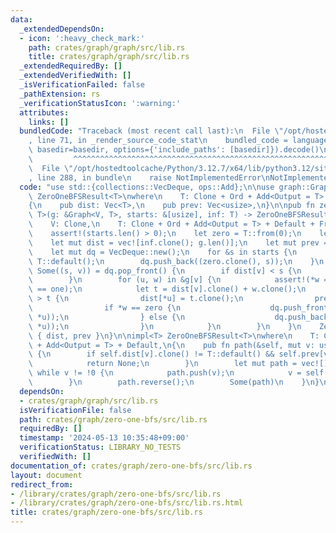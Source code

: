 ```yaml
---
data:
  _extendedDependsOn:
  - icon: ':heavy_check_mark:'
    path: crates/graph/graph/src/lib.rs
    title: crates/graph/graph/src/lib.rs
  _extendedRequiredBy: []
  _extendedVerifiedWith: []
  _isVerificationFailed: false
  _pathExtension: rs
  _verificationStatusIcon: ':warning:'
  attributes:
    links: []
  bundledCode: "Traceback (most recent call last):\n  File \"/opt/hostedtoolcache/Python/3.12.7/x64/lib/python3.12/site-packages/onlinejudge_verify/documentation/build.py\"\
    , line 71, in _render_source_code_stat\n    bundled_code = language.bundle(stat.path,\
    \ basedir=basedir, options={'include_paths': [basedir]}).decode()\n          \
    \         ^^^^^^^^^^^^^^^^^^^^^^^^^^^^^^^^^^^^^^^^^^^^^^^^^^^^^^^^^^^^^^^^^^^^^^^^^^^^^^^^^\n\
    \  File \"/opt/hostedtoolcache/Python/3.12.7/x64/lib/python3.12/site-packages/onlinejudge_verify/languages/rust.py\"\
    , line 288, in bundle\n    raise NotImplementedError\nNotImplementedError\n"
  code: "use std::{collections::VecDeque, ops::Add};\n\nuse graph::Graph;\n\npub struct\
    \ ZeroOneBFSResult<T>\nwhere\n    T: Clone + Ord + Add<Output = T> + Default,\n\
    {\n    pub dist: Vec<T>,\n    pub prev: Vec<usize>,\n}\n\npub fn zero_one_bfs<V,\
    \ T>(g: &Graph<V, T>, starts: &[usize], inf: T) -> ZeroOneBFSResult<T>\nwhere\n\
    \    V: Clone,\n    T: Clone + Ord + Add<Output = T> + Default + From<u8>,\n{\n\
    \    assert!(starts.len() > 0);\n    let zero = T::from(0);\n    let one = T::from(1);\n\
    \    let mut dist = vec![inf.clone(); g.len()];\n    let mut prev = vec![!0; g.len()];\n\
    \    let mut dq = VecDeque::new();\n    for &s in starts {\n        dist[s] =\
    \ T::default();\n        dq.push_back((zero.clone(), s));\n    }\n    while let\
    \ Some((s, v)) = dq.pop_front() {\n        if dist[v] < s {\n            continue;\n\
    \        }\n        for (u, w) in &g[v] {\n            assert!(*w == zero || *w\
    \ == one);\n            let t = dist[v].clone() + w.clone();\n            if dist[*u]\
    \ > t {\n                dist[*u] = t.clone();\n                prev[*u] = v;\n\
    \                if *w == zero {\n                    dq.push_front((t.clone(),\
    \ *u));\n                } else {\n                    dq.push_back((t.clone(),\
    \ *u));\n                }\n            }\n        }\n    }\n    ZeroOneBFSResult\
    \ { dist, prev }\n}\n\nimpl<T> ZeroOneBFSResult<T>\nwhere\n    T: Clone + Ord\
    \ + Add<Output = T> + Default,\n{\n    pub fn path(&self, mut v: usize) -> Option<Vec<usize>>\
    \ {\n        if self.dist[v].clone() != T::default() && self.prev[v] == !0 {\n\
    \            return None;\n        }\n        let mut path = vec![];\n       \
    \ while v != !0 {\n            path.push(v);\n            v = self.prev[v];\n\
    \        }\n        path.reverse();\n        Some(path)\n    }\n}\n"
  dependsOn:
  - crates/graph/graph/src/lib.rs
  isVerificationFile: false
  path: crates/graph/zero-one-bfs/src/lib.rs
  requiredBy: []
  timestamp: '2024-05-13 10:35:48+09:00'
  verificationStatus: LIBRARY_NO_TESTS
  verifiedWith: []
documentation_of: crates/graph/zero-one-bfs/src/lib.rs
layout: document
redirect_from:
- /library/crates/graph/zero-one-bfs/src/lib.rs
- /library/crates/graph/zero-one-bfs/src/lib.rs.html
title: crates/graph/zero-one-bfs/src/lib.rs
---
```

